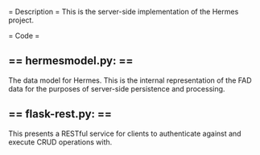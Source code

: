 = Description =
This is the server-side implementation of the
Hermes project.

= Code =

== hermesmodel.py: ==
---------------
The data model for Hermes. This is the internal 
representation of the FAD data for the purposes
of server-side persistence and processing.

== flask-rest.py: ==
--------------
This presents a RESTful service for clients to 
authenticate against and execute CRUD operations
with.
